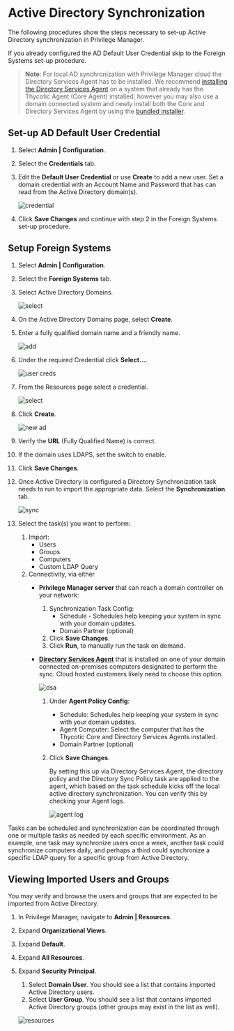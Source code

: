 [title]: # (Active Directory Synchronization)
[tags]: # (setup)
[priority]: # (3)
# Active Directory Synchronization

The following procedures show the steps necessary to set-up Active Directory synchronization in Privilege Manager.

If you already configured the AD Default User Credential skip to the Foreign Systems set-up procedure.

>**Note**: For local AD synchronization with Privilege Manager cloud the Directory Services Agent has to be installed. We recommend [installing the Directory Services Agent](../../../../install/agents/agent-inst-win-dsa.md) on a system that already has the Thycotic Agent (Core Agent) installed; however you may also use a domain connected system and newly install both the Core and Directory Services Agent by using the [bundled installer](../../../../install/agents/agent-inst-win-dsa-bundle.md).

## Set-up AD Default User Credential

1. Select __Admin | Configuration__.
1. Select the __Credentials__ tab.
1. Edit the __Default User Credential__ or use __Create__ to add a new user. Set a domain credential with an Account Name and Password that has can read from the Active Directory domain(s).

   ![credential](images/ad_sync/default-user.png "Default User Credential")
1. Click __Save Changes__ and continue with step 2 in the Foreign Systems set-up procedure.

## Setup Foreign Systems

1. Select __Admin | Configuration__.
1. Select the __Foreign Systems__ tab.
1. Select Active Directory Domains.

   ![select](images/ad_sync/fs-ad-domain.png "Select AD Domains")
1. On the Active Directory Domains page, select __Create__.
1. Enter a fully qualified domain name and a friendly name.

   ![add](images/ad_sync/fs-ad-domain-add.png "Creating the AD Foreign System" )
1. Under the required Credential click __Select...__.

   ![user creds](images/ad_sync/fs-ad-domain-edit.png "Selecting the User Credential link")
1. From the Resources page select a credential.

   ![select](images/ad_sync/fs-ad-domain-editing.png "Selecting the User Credential for the AD Synchronization")
1. Click __Create__.

   ![new ad](images/ad_sync/new-ad.png "Newly created Active Directory Domain Foreign System")
1. Verify the __URL__ (Fully Qualified Name) is correct.
1. If the domain uses LDAPS, set the switch to enable.
1. Click __Save Changes__.
1. Once Active Directory is configured a Directory Synchronization task needs to run to import the appropriate data. Select the __Synchronization__ tab.

   ![sync](images/ad_sync/sync-tab.png "Specify the synchronization tasks to perform")
1. Select the task(s) you want to perform:
   1. Import:
      * Users
      * Groups
      * Computers
      * Custom LDAP Query
   1. Connectivity, via either
      * __Privilege Manager server__ that can reach a domain controller on your network:
        1. Synchronization Task Config:
           * Schedule - Schedules help keeping your system in sync with your domain updates.
           * Domain Partner (optional)
        1. Click __Save Changes__.
        1. Click __Run__, to manually run the task on demand.
      * __[Directory Services Agent](../../../../install/agents/agent-inst-win-dsa.md)__ that is installed on one of your domain connected on-premises computers designated to perform the sync. Cloud hosted customers likely need to choose this option.

        ![dsa](images/ad_sync/dsa-sync.png "AD options with Directory Services Agent selected")
        1. Under __Agent Policy Config__:
           * Schedule: Schedules help keeping your system in sync with your domain updates.
           * Agent Computer: Select the computer that has the Thycotic Core and Directory Services Agents installed.
           * Domain Partner (optional)
        1. Click __Save Changes__.

           By setting this up via Directory Services Agent, the directory policy and the Directory Sync Policy task are applied to the agent, which based on the task schedule kicks off the local active directory synchronization. You can verify this by checking your Agent logs.

           ![agent log](images/ad_sync/log.png " Policy and Task in agent log")

Tasks can be scheduled and synchronization can be coordinated through one or multiple tasks as needed by each specific environment. As an example, one task may synchronize users once a week, another task could synchronize computers daily, and perhaps a third could synchronize a specific LDAP query for a specific group from Active Directory.

## Viewing Imported Users and Groups

You may verify and browse the users and groups that are expected to be imported from Active Directory.

1. In Privilege Manager, navigate to __Admin | Resources__.
1. Expand __Organizational Views__.
1. Expand __Default__.
1. Expand __All Resources__.
1. Expand __Security Principal__.
   1. Select __Domain User__. You should see a list that contains imported Active Directory users.
   1. Select __User Group__. You should see a list that contains imported Active Directory groups (other groups may exist in the list as well).

   ![resources](images/ad_sync/resources.png "Resources for Domain User and User Group: Domain User Group selections")
